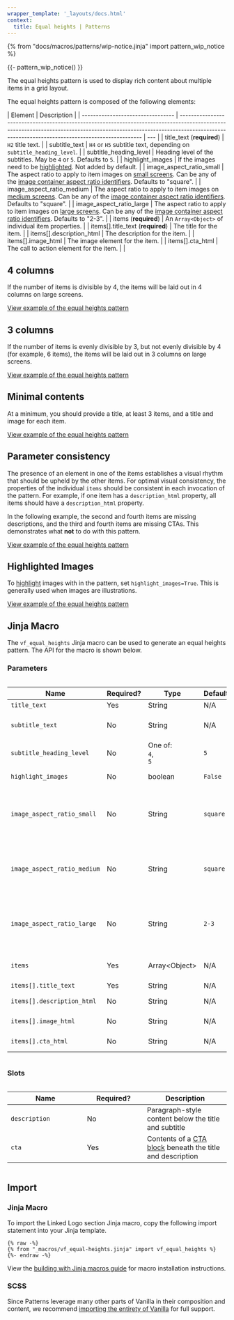 ```yaml
---
wrapper_template: '_layouts/docs.html'
context:
  title: Equal heights | Patterns
---
```


{% from "docs/macros/patterns/wip-notice.jinja" import pattern_wip_notice %}

{{- pattern_wip_notice() }}

The equal heights pattern is used to display rich content about multiple items in a grid layout.

The equal heights pattern is composed of the following elements:

| Element                           | Description                                                                                                                                                                                                                  |
| --------------------------------- | ---------------------------------------------------------------------------------------------------------------------------------------------------------------------------------------------------------------------------- | --- |
| title_text (**required**)         | `H2` title text.                                                                                                                                                                                                             |
| subtitle_text                     | `H4` or `H5` subtitle text, depending on `subtitle_heading_level`.                                                                                                                                                           |
| subtitle_heading_level            | Heading level of the subtitles. May be `4` or `5`. Defaults to `5`.                                                                                                                                                          |
| highlight_images                  | If the images need to be [highlighted](https://vanillaframework.io/docs/patterns/images#highlighted-image). Not added by default.                                                                                            |
| image_aspect_ratio_small          | The aspect ratio to apply to item images on [small screens](/docs/settings/breakpoint-settings). Can be any of the [image container aspect ratio identifiers](/docs/patterns/images#class-reference). Defaults to "square".  |
| image_aspect_ratio_medium         | The aspect ratio to apply to item images on [medium screens](/docs/settings/breakpoint-settings). Can be any of the [image container aspect ratio identifiers](/docs/patterns/images#class-reference). Defaults to "square". |
| image_aspect_ratio_large          | The aspect ratio to apply to item images on [large screens](/docs/settings/breakpoint-settings). Can be any of the [image container aspect ratio identifiers](/docs/patterns/images#class-reference). Defaults to "2-3".     |
| items (**required**)              | An `Array<Object>` of individual item properties.                                                                                                                                                                            |
| items[].title_text (**required**) | The title for the item.                                                                                                                                                                                                      |
| items[].description_html          | The description for the item.                                                                                                                                                                                                |
| items[].image_html                | The image element for the item.                                                                                                                                                                                              |
| items[].cta_html                  | The call to action element for the item.                                                                                                                                                                                     |     |

## 4 columns

If the number of items is divisible by 4, the items will be laid out in 4 columns on large screens.

<div class="embedded-example"><a href="/docs/examples/patterns/equal-heights/4-columns-responsive" class="js-example" data-lang="jinja">
View example of the equal heights pattern
</a></div>

## 3 columns

If the number of items is evenly divisible by 3, but not evenly divisible by 4 (for example, 6 items), the items will be laid out in 3 columns on large screens.

<div class="embedded-example"><a href="/docs/examples/patterns/equal-heights/3-columns-responsive" class="js-example" data-lang="jinja">
View example of the equal heights pattern
</a></div>

## Minimal contents

At a minimum, you should provide a title, at least 3 items, and a title and image for each item.

<div class="embedded-example"><a href="/docs/examples/patterns/equal-heights/minimal-responsive" class="js-example" data-lang="jinja">
View example of the equal heights pattern
</a></div>

## Parameter consistency

The presence of an element in one of the items establishes a visual rhythm that should be upheld by the other items.
For optimal visual consistency, the properties of the individual `items` should be consistent in each invocation
of the pattern. For example, if one item has a `description_html` property, all items should have a `description_html` property.

In the following example, the second and fourth items are missing descriptions, and the third and fourth items are missing CTAs.
This demonstrates what **not** to do with this pattern.

<div class="embedded-example"><a href="/docs/examples/patterns/equal-heights/mixed-column-items-responsive" class="js-example" data-lang="jinja">
View example of the equal heights pattern
</a></div>

## Highlighted Images

To [highlight](https://vanillaframework.io/docs/patterns/images#highlighted-image) images with in the pattern, set `highlight_images=True`. This is generally used when images are illustrations.

<div class="embedded-example"><a href="/docs/examples/patterns/equal-heights/4-columns-highlighted-images" class="js-example" data-lang="jinja">
View example of the equal heights pattern
</a></div>

## Jinja Macro

The `vf_equal_heights` Jinja macro can be used to generate an equal heights pattern. The API for the macro is
shown below.

### Parameters

<div style="overflow: auto;">
  <table>
    <thead>
      <tr>
        <th style="width: 220px;">Name</th>
        <th style="width: 160px;">Required?</th>
        <th style="width: 160px;">Type</th>
        <th style="width: 160px;">Default</th>
        <th style="width: 250px;">Description</th>
      </tr>
    </thead> <tbody>
      <tr>
        <td>
          <code>title_text</code>
        </td>
        <td>
          Yes </td>
        <td>
          String </td>
        <td>
          N/A
        </td>
        <td>
          <code>H2</code> title text.
        </td>
      </tr>
      <tr>
        <td>
          <code>subtitle_text</code>
        </td>
        <td>
          No </td>
        <td>
          String </td>
        <td>
          N/A
        </td>
        <td>
          <code>H4</code> or <code>H5</code> subtitle text, depending on <code>subtitle_heading_level</code>.
        </td>
      </tr>
      <tr>
        <td>
          <code>subtitle_heading_level</code>
        </td>
        <td>
          No </td>
        <td>
          One of:<br>
          <code>4</code>,<br>
          <code>5</code>
        </td>
        <td>
           <code>5</code>
        </td>
        <td>
          Heading level of the subtitles. May be <code>4</code> or <code>5</code>.
        </td>
      </tr>
      <tr>
        <td>
          <code>highlight_images</code>
        </td>
        <td>
          No </td>
        <td>
          boolean
        </td>
        <td>
           <code>False</code>
        </td>
        <td>
          If the images need to be <a href="https://vanillaframework.io/docs/patterns/images#highlighted-image">highlighted</a>.
        </td>
      </tr>
      <tr>
        <td>
          <code>image_aspect_ratio_small</code>
        </td>
        <td>
          No </td>
        <td>
           String </td>
        <td>
           <code>square</code>
        </td>
        <td>
           The aspect ratio to apply to item images on <a href="/docs/settings/breakpoint-settings">small screens</a>. Can be any of the <a href="/docs/patterns/images#class-reference">image container aspect ratio identifiers</a>.
        </td>
      </tr>
      <tr>
        <td>
          <code>image_aspect_ratio_medium</code>
        </td>
        <td>
          No </td>
        <td>
           String </td>
        <td>
           <code>square</code>
        </td>
        <td>
          The aspect ratio to apply to item images on <a href="/docs/settings/breakpoint-settings">medium screens</a>. Can be any of the <a href="/docs/patterns/images#class-reference">image container aspect ratio identifiers</a>.
        </td>
      </tr>
      <tr>
        <td>
          <code>image_aspect_ratio_large</code>
        </td>
        <td>
          No </td>
        <td>
           String </td>
        <td>
           <code>2-3</code>
        </td>
        <td>
           The aspect ratio to apply to item images on <a href="/docs/settings/breakpoint-settings">large screens</a>. Can be any of the <a href="/docs/patterns/images#class-reference">image container aspect ratio identifiers</a>.
        </td>
      </tr>
      <tr>
        <td>
          <code>items</code>
        </td>
        <td>
          Yes </td>
        <td>
           Array&lt;Object&gt;
        </td>
        <td>
          N/A
        </td>
        <td>
          An <code>Array&lt;Object&gt;</code> of individual item properties.
        </td>
      </tr>
      <tr>
        <td>
          <code>items[].title_text</code>
        </td>
        <td>
          Yes </td>
        <td>
          String </td>
        <td>
          N/A
        </td>
        <td>
          The title for the item.
        </td>
      </tr>
      <tr>
        <td>
           <code>items[].description_html</code>
        </td>
        <td>
          No </td>
        <td>
          String </td>
        <td>
          N/A
        </td>
        <td>
          The description for the item.
        </td>
      </tr>
      <tr>
        <td>
           <code>items[].image_html</code>
        </td>
        <td>
          No </td>
        <td>
           String </td>
        <td>
          N/A
        </td>
        <td>
           The image element for the item.
        </td>
      </tr>
       <tr>
        <td>
           <code>items[].cta_html</code>
        </td>
        <td>
          No </td>
        <td>
          String </td>
        <td>
          N/A
        </td>
        <td>
          The call to action element for the item.
        </td>
      </tr>
    </tbody>
  </table>
</div>

### Slots

<div style="overflow: auto;">
  <table>
    <thead>
      <tr>
        <th style="width: 220px;">Name</th>
        <th style="width: 160px;">Required?</th>
        <th style="width: 250px;">Description</th>
      </tr>
    </thead>
    <tbody>
      <tr>
        <td>
          <code>description</code>
        </td>
        <td>
          No
        </td>
        <td>
          Paragraph-style content below the title and subtitle
        </td>
      </tr>
      <tr>
        <td>
          <code>cta</code>
        </td>
        <td>
          Yes
        </td>
        <td>
          Contents of a <a href="/docs/patterns/cta-block">CTA block</a> beneath
          the title and description
        </td>
      </tr>
    </tbody>
  </table>
</div>

## Import

### Jinja Macro

To import the Linked Logo section Jinja macro, copy the following import statement into your
Jinja template.

```jinja
{% raw -%}
{% from "_macros/vf_equal-heights.jinja" import vf_equal_heights %}
{%- endraw -%}
```

View the [building with Jinja macros guide](/docs/building-vanilla#jinja-macros)
for macro installation instructions.

### SCSS

Since Patterns leverage many other parts of Vanilla in their composition and content, we
recommend [importing the entirety of Vanilla](/docs#install) for full support.
